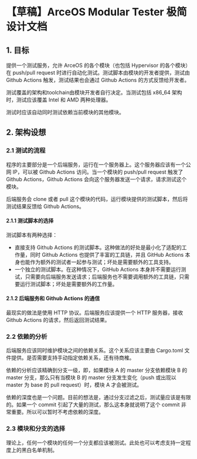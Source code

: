 # 【草稿】ArceOS Modular Tester 极简设计文档

## 1. 目标

提供一个测试服务，允许 ArceOS 的各个模块（也包括 Hypervisor 的各个模块）在 push/pull request 时进行自动化测试。测试脚本由模块的开发者提供，测试由 Github Actions 触发，测试结果也会通过 Github Actions 的方式反馈给开发者。

测试覆盖的架构和toolchain由模块开发者自行决定。当测试包括 x86_64 架构时，测试应该覆盖 Intel 和 AMD 两种处理器。

测试时应该自动同时测试依赖当前模块的其他模块。

## 2. 架构设想

### 2.1 测试的流程

程序的主要部分是一个后端服务，运行在一个服务器上。这个服务器应该有一个公网 IP，可以被 Github Actions 访问。当一个模块的 push/pull request 触发了 Github Actions，Github Actions 会向这个服务器发送一个请求，请求测试这个模块。

后端服务会 clone 或者 pull 这个模块的代码，运行模块提供的测试脚本，然后将测试结果反馈给 Github Actions。

#### 2.1.1 测试脚本的选择

测试脚本有两种选择：

- 直接支持 Github Actions 的测试脚本。这种做法的好处是最小化了适配的工作量，同时 Github Actions 也提供了丰富的工具链，并且 GitHub Actions 本身也能作为额外的测试者一起参与测试；坏处是需要额外的工具支持。
- 一个独立的测试脚本。在这种情况下，GitHub Actions 本身并不需要运行测试，只需要向后端服务发送请求；后端服务也不需要调用额外的工具链，只需要运行测试脚本；坏处是需要额外的工作量。

#### 2.1.2 后端服务和 Github Actions 的通信

最现实的做法是使用 HTTP 协议。后端服务应该提供一个 HTTP 服务器，接收 Github Actions 的请求，然后返回测试结果。

### 2.2 依赖的分析

后端服务应该同时维护模块之间的依赖关系。这个关系应该主要由 Cargo.toml 文件提供。是否需要支持手动指定依赖关系，还有待商榷。

依赖的分析应该精确到分支一级，即，如果模块 A 的 master 分支依赖模块 B 的 master 分支，那么只有当模块 B 的 master 分支发生变化（push 或出现以 master 为 base 的 pull request）时，模块 A 才会被测试。

依赖的深度也是一个问题。目前的想法是，通过分支过滤之后，测试量应该是有限的。如果一个 commit 引起了大量的测试，那么这本身就说明了这个 commit 非常重要。所以可以暂时不考虑依赖的深度。

### 2.3 模块和分支的选择

理论上，任何一个模块的任何一个分支都应该被测试。此处也可以考虑支持一定程度上的黑白名单机制。
